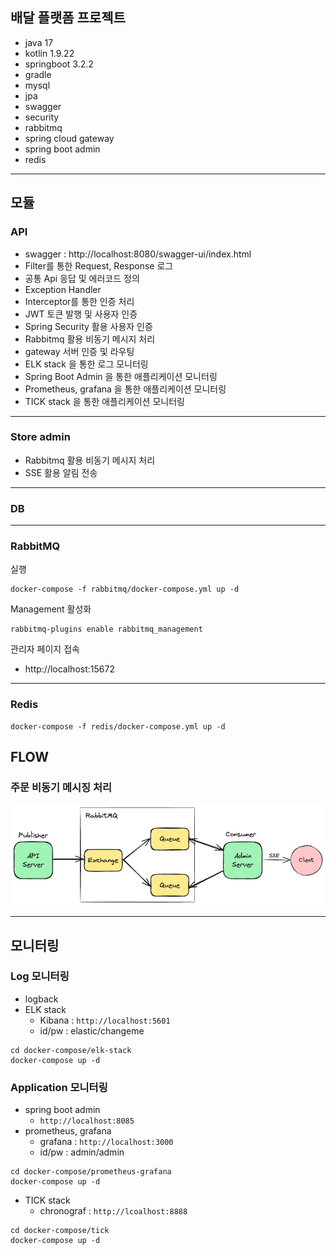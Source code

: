 ## 배달 플랫폼 프로젝트
- java 17
- kotlin 1.9.22
- springboot 3.2.2
- gradle
- mysql
- jpa
- swagger
- security
- rabbitmq
- spring cloud gateway
- spring boot admin
- redis

---

## 모듈

### API
- swagger : http://localhost:8080/swagger-ui/index.html
- Filter를 통한 Request, Response 로그
- 공통 Api 응답 및 에러코드 정의 
- Exception Handler
- Interceptor를 통한 인증 처리
- JWT 토큰 발행 및 사용자 인증
- Spring Security 활용 사용자 인증
- Rabbitmq 활용 비동기 메시지 처리
- gateway 서버 인증 및 라우팅
- ELK stack 을 통한 로그 모니터링
- Spring Boot Admin 을 통한 애플리케이션 모니터링
- Prometheus, grafana 을 통한 애플리케이션 모니터링
- TICK stack 을 통한 애플리케이션 모니터링

---

### Store admin
- Rabbitmq 활용 비동기 메시지 처리
- SSE 활용 알림 전송

---

### DB

---

### RabbitMQ

실행
```shell
docker-compose -f rabbitmq/docker-compose.yml up -d
```
Management 활성화
```shell
rabbitmq-plugins enable rabbitmq_management
```
관리자 페이지 접속
- http://localhost:15672

---

### Redis
```shell
docker-compose -f redis/docker-compose.yml up -d
```

## FLOW
### 주문 비동기 메시징 처리
![rabbitmq.png](images/rabbitmq.png)


---

## 모니터링

### Log 모니터링
- logback
- ELK stack
  - Kibana : `http://localhost:5601`
  - id/pw : elastic/changeme

```shell
cd docker-compose/elk-stack
docker-compose up -d
```

### Application 모니터링
- spring boot admin
  - `http://localhost:8085`
- prometheus, grafana
  - grafana : `http://localhost:3000`
  - id/pw : admin/admin
```shell
cd docker-compose/prometheus-grafana
docker-compose up -d
```
- TICK stack
  - chronograf : `http://lcoalhost:8888`
```shell
cd docker-compose/tick
docker-compose up -d
```